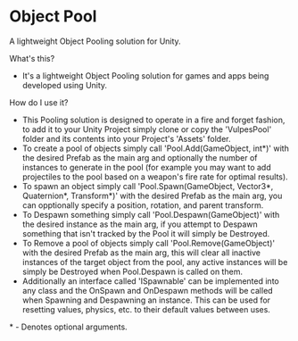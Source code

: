 # Object Pool

A lightweight Object Pooling solution for Unity.

What's this?
- It's a lightweight Object Pooling solution for games and apps being developed using Unity.

How do I use it?
- This Pooling solution is designed to operate in a fire and forget fashion, to add it to your Unity Project simply clone or copy the 'VulpesPool' folder and its contents into your Project's 'Assets' folder.
- To create a pool of objects simply call 'Pool.Add(GameObject, int*)' with the desired Prefab as the main arg and optionally the number of instances to generate in the pool (for example you may want to add projectiles to the pool based on a weapon's fire rate for optimal results).
- To spawn an object simply call 'Pool.Spawn(GameObject, Vector3*, Quaternion*, Transform*)' with the desired Prefab as the main arg, you can opptionally specify a position, rotation, and parent transform.
- To Despawn something simply call 'Pool.Despawn(GameObject)' with the desired instance as the main arg, if you attempt to Despawn something that isn't tracked by the Pool it will simply be Destroyed.
- To Remove a pool of objects simply call 'Pool.Remove(GameObject)' with the desired Prefab as the main arg, this will clear all inactive instances of the target object from the pool, any active instances will be simply be Destroyed when Pool.Despawn is called on them.
- Additionally an interface called 'ISpawnable' can be implemented into any class and the OnSpawn and OnDespawn methods will be called when Spawning and Despawning an instance. This can be used for resetting values, physics, etc. to their default values between uses.

\* - Denotes optional arguments.
